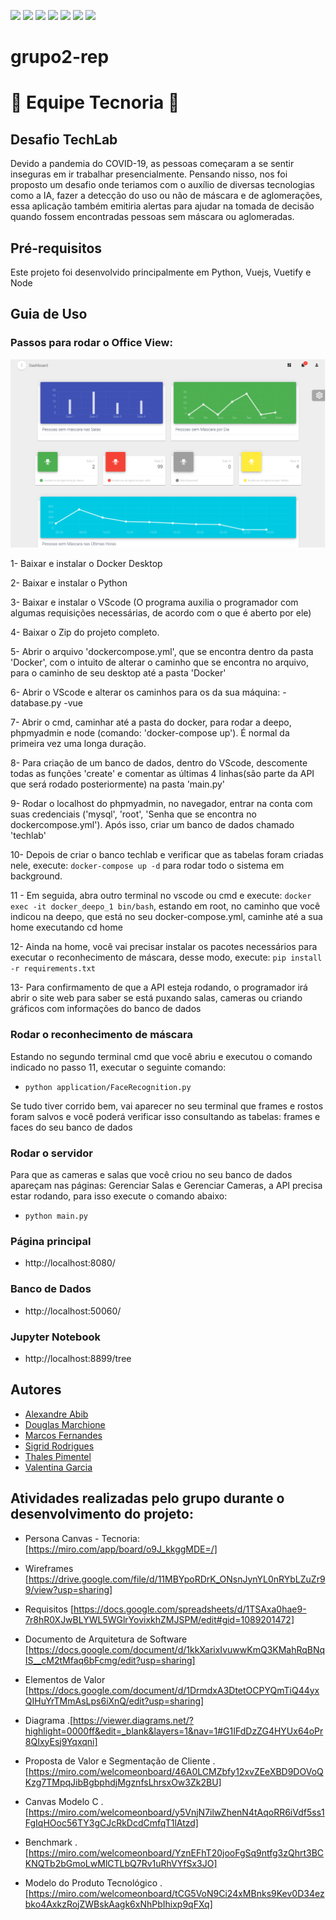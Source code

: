 ![](https://img.shields.io/badge/vuetify-v2.1.0-blue.svg)
![](https://img.shields.io/badge/python-v3-orange.svg)
![](https://img.shields.io/badge/node-v12.18.3-yellow.svg)
![](https://img.shields.io/badge/vue-v2.6.11-green.svg)
![](https://img.shields.io/badge/PyMySQL-v0.10.1-red.svg)
![](https://img.shields.io/badge/SQLAlchemy-v1.3.20-ff69b4.svg)
![](https://img.shields.io/badge/tornado-v6.1-blueviolet.svg)

# grupo2-rep

# :crystal_ball: Equipe Tecnoria :crystal_ball:

## Desafio TechLab 
Devido a pandemia do COVID-19, as pessoas começaram a se sentir inseguras em ir trabalhar presencialmente. Pensando nisso, nos foi proposto um desafio onde teriamos com o auxílio de diversas tecnologias como a IA, fazer a detecção do uso ou não de máscara e de aglomerações, essa aplicação também emitiria alertas para ajudar na tomada de decisão quando fossem encontradas pessoas sem máscara ou aglomeradas.


## Pré-requisitos
Este projeto foi desenvolvido principalmente em Python, Vuejs, Vuetify e Node 


## Guia de Uso

### Passos para rodar o Office View:

![Optional Text](imagens-readme/dashboard2.png)

1- Baixar e instalar o Docker Desktop

2- Baixar e instalar o Python

3- Baixar e instalar o VScode (O programa auxilia o programador com algumas requisições necessárias, de acordo com o que é aberto por ele)

4- Baixar o Zip do projeto completo.

5- Abrir o arquivo 'dockercompose.yml', que se encontra dentro da pasta 'Docker', com o intuito de alterar o caminho que se encontra no arquivo, para o caminho de seu desktop até a pasta 'Docker'

6- Abrir o VScode e alterar os caminhos para os da sua máquina:
  -database.py
  -vue
  
7- Abrir o cmd, caminhar até a pasta do docker, para rodar a deepo, phpmyadmin e node (comando: 'docker-compose up'). É normal da primeira vez uma longa duração.

8- Para criação de um banco de dados, dentro do VScode, descomente todas as funções 'create' e comentar as últimas 4 linhas(são parte da API que será rodado posteriormente) na pasta 'main.py'

9- Rodar o localhost do phpmyadmin, no navegador, entrar na conta com suas credenciais ('mysql', 'root', 'Senha que se encontra no dockercompose.yml'). Após isso, criar um banco de dados chamado 'techlab'

10- Depois de criar o banco techlab e verificar que as tabelas foram criadas nele, execute: ```docker-compose up -d``` para rodar todo o sistema em background.

11 - Em seguida, abra outro terminal no vscode ou cmd e execute: ```docker exec -it docker_deepo_1 bin/bash```, estando em root, no caminho que você indicou na deepo, que está no seu docker-compose.yml, caminhe até a sua home executando cd home

12- Ainda na home, você vai precisar instalar os pacotes necessários para executar o reconhecimento de máscara, desse modo, execute: ```pip install -r requirements.txt```

13- Para confirmamento de que a API esteja rodando, o programador irá abrir o site web para saber se está puxando salas, cameras ou criando gráficos com informações do banco de dados

### Rodar o reconhecimento de máscara

Estando no segundo terminal cmd que você abriu e executou o comando indicado no passo 11, executar o seguinte comando:

- ```python application/FaceRecognition.py```

Se tudo tiver corrido bem, vai aparecer no seu terminal que frames e rostos foram salvos e você poderá verificar isso consultando as tabelas: frames e faces do seu banco de dados

### Rodar o servidor

Para que as cameras e salas que você criou no seu banco de dados apareçam nas páginas: Gerenciar Salas e Gerenciar Cameras, a API precisa estar rodando, para isso execute o comando abaixo:

- ```python main.py```

### Página principal

- http://localhost:8080/

### Banco de Dados

- http://localhost:50060/

### Jupyter Notebook

- http://localhost:8899/tree

## Autores 
- [Alexandre Abib](https://github.com/AleAbib)
- [Douglas Marchione](https://github.com/Tiduzz)
- [Marcos Fernandes](https://github.com/Naandes)
- [Sigrid Rodrigues](https://github.com/sigrid-fr)
- [Thales Pimentel](https://github.com/TZuanazzi)
- [Valentina Garcia](https://github.com/valentinaagarcia)


## Atividades realizadas pelo grupo durante o desenvolvimento do projeto:

- Persona Canvas - Tecnoria: [https://miro.com/app/board/o9J_kkggMDE=/]

- Wireframes [https://drive.google.com/file/d/11MBYpoRDrK_ONsnJynYL0nRYbLZuZr99/view?usp=sharing]

- Requisitos [https://docs.google.com/spreadsheets/d/1TSAxa0hae9-7r8hR0XJwBLYWL5WGlrYovixkhZMJSPM/edit#gid=1089201472]

- Documento de Arquitetura de Software [https://docs.google.com/document/d/1kkXarixIvuwwKmQ3KMahRqBNqIS__cM2tMfaq6bFcmg/edit?usp=sharing]

- Elementos de Valor [https://docs.google.com/document/d/1DrmdxA3DtetOCPYQmTiQ44yxQIHuYrTMmAsLps6iXnQ/edit?usp=sharing]

- Diagrama .[https://viewer.diagrams.net/?highlight=0000ff&edit=_blank&layers=1&nav=1#G1IFdDzZG4HYUx64oPr8QIxyEsj9Yqxqni]

- Proposta de Valor e Segmentação de Cliente .[https://miro.com/welcomeonboard/46A0LCMZbfy12xvZEeXBD9DOVoQKzg7TMpqJibBgbphdjMgznfsLhrsxOw3Zk2BU]

- Canvas Modelo C .[https://miro.com/welcomeonboard/y5VnjN7ilwZhenN4tAqoRR6iVdf5ss1FgIqHOoc56TY3gCJcRkDcdCmfqT1lAtzd]

- Benchmark .[https://miro.com/welcomeonboard/YznEFhT20jooFgSq9ntfg3zQhrt3BCKNQTb2bGmoLwMlCTLbQ7Rv1uRhVYfSx3JO]

- Modelo do Produto Tecnológico .[https://miro.com/welcomeonboard/tCG5VoN9Ci24xMBnks9Kev0D34ezbko4AxkzRojZWBskAagk6xNhPbIhixp9qFXq]


